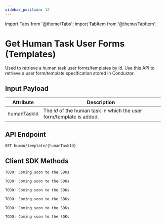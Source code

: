 ```yaml
---
sidebar_position: 12
---
```


import Tabs from '@theme/Tabs';
import TabItem from '@theme/TabItem';

# Get Human Task User Forms (Templates)

Used to retrieve a human task user forms/templates by id. Use this API to retrieve a user form/template specification stored in Conductor.

## Input Payload

| Attribute | Description                                                     |
|-----------|-----------------------------------------------------------------| 
| humanTaskId        | The *id* of the human task in which the user form/template is added. | 

## API Endpoint 

```
GET human/template/{humanTaskId}
```

## Client SDK Methods

<Tabs>
<TabItem value="Java" label="Java">

```java
TODO: Coming soon to the SDKs
```

</TabItem>
<TabItem value="Go" label="Go">

```go
TODO: Coming soon to the SDKs
```

</TabItem>
<TabItem value="Python" label="Python">

```python
TODO: Coming soon to the SDKs
```

</TabItem>
<TabItem value="CSharp" label="CSharp">

```csharp
TODO: Coming soon to the SDKs
```

</TabItem>
<TabItem value="Javascript" label="Javascript">

```javascript
TODO: Coming soon to the SDKs
```

</TabItem>
<TabItem value="Clojure" label="Clojure">

```clojure
TODO: Coming soon to the SDKs
```

</TabItem>
</Tabs>

